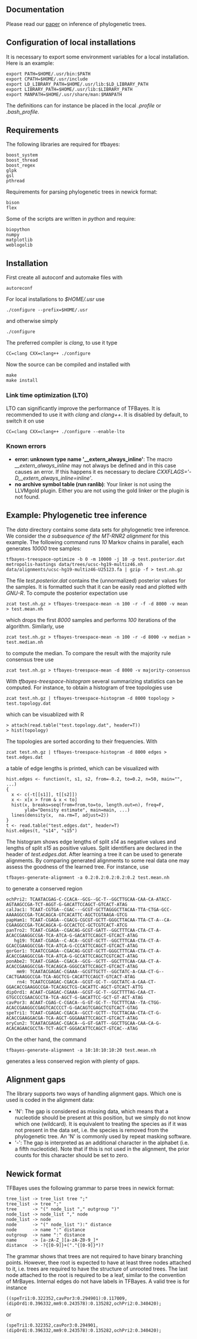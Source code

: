 ## Documentation

Please read our [paper](http://arxiv.org/abs/1305.3692) on inference of phylogenetic trees.

## Configuration of local installations

It is necessary to export some environment variables for a local installation. Here is an example:

	export PATH=$HOME/.usr/bin:$PATH
	export CPATH=$HOME/.usr/include
	export LD_LIBRARY_PATH=$HOME/.usr/lib:$LD_LIBRARY_PATH
	export LIBRARY_PATH=$HOME/.usr/lib:$LIBRARY_PATH
	export MANPATH=$HOME/.usr/share/man:$MANPATH

The definitions can for instance be placed in the local *.profile* or *.bash_profile*.

## Requirements

The following libraries are required for tfbayes:

	boost_system
	boost_thread
	boost_regex
	glpk
	gsl
	pthread

Requirements for parsing phylogenetic trees in newick format:

	bison
	flex

Some of the scripts are written in *python* and require:

	biopython
	numpy
	matplotlib
	weblogolib

## Installation

First create all autoconf and automake files with

	autoreconf

For local installations to *$HOME/.usr* use

	./configure --prefix=$HOME/.usr

and otherwise simply

	./configure

The preferred compiler is *clang*, to use it type

	CC=clang CXX=clang++ ./configure

Now the source can be compiled and installed with

	make
	make install

### Link time optimization (LTO)

LTO can significantly improve the performance of TFBayes. It is recommended to use it with *clang* and *clang++*. It is disabled by default, to switch it on use

	CC=clang CXX=clang++ ./configure --enable-lto

### Known errors

 * **error: unknown type name '__extern_always_inline'**: The macro *__extern_always_inline* may not always be defined and in this case causes an error. If this happens it es necessary to declare *CXXFLAGS='-D__extern_always_inline=inline'*.
 * **no archive symbol table (run ranlib)**: Your linker is not using the LLVMgold plugin. Either you are not using the gold linker or the plugin is not found.

## Example: Phylogenetic tree inference

The *data* directory contains some data sets for phylogenetic tree inference. We consider the *a subsequence of the MT-RNR2 alignment* for this example. The following command runs *10* Markov chains in parallel, each generates *10000* tree samples:

	tfbayes-treespace-optimize -b 0 -m 10000 -j 10 -p test.posterior.dat metropolis-hastings data/trees/ucsc-hg19-multiz46.nh data/alignments/ucsc-hg19-multiz46-U25123.fa | gzip -f > test.nh.gz

The file *test.posterior.dat* contains the (unnormalized) posterior values for the samples. It is formatted such that it can be easily read and plotted with *GNU-R*. To compute the posterior expectation use

	zcat test.nh.gz > tfbayes-treespace-mean -n 100 -r -f -d 8000 -v mean > test.mean.nh

which drops the first *8000* samples and performs *100* iterations of the algorithm. Similarly, use

	zcat test.nh.gz > tfbayes-treespace-mean -n 100 -r -d 8000 -v median > test.median.nh

to compute the median. To compare the result with the majority rule consensus tree use

	zcat test.nh.gz > tfbayes-treespace-mean -d 8000 -v majority-consensus

With *tfbayes-treespace-histogram* several summarizing statistics can be computed. For instance, to obtain a histogram of tree topologies use

	zcat test.nh.gz | tfbayes-treespace-histogram -d 8000 topology > test.topology.dat

which can be visuablized with R

	> attach(read.table("test.topology.dat", header=T))
	> hist(topology)

The topologies are sorted according to their frequencies. With

	zcat test.nh.gz | tfbayes-treespace-histogram -d 8000 edges > test.edges.dat

a table of edge lengths is printed, which can be visualized with

	hist.edges <- function(t, s1, s2, from=-0.2, to=0.2, n=50, main="", ...)
	{
	  x <- c(-t[[s1]], t[[s2]])
	  x <- x[x > from & x < to]
	  hist(x, breaks=seq(from=from,to=to, length.out=n), freq=F,
	       ylab="Density estimate", main=main, ...)
	  lines(density(x,  na.rm=T, adjust=2))
	}
	t <- read.table("test.edges.dat", header=T)
	hist.edges(t, "s14", "s15")

The histogram shows edge lengths of split *s14* as negative values and lengths of split *s15* as positive values. Split identifiers are declared in the header of *test.edges.dat*. After learning a tree it can be used to generate alignments. By comparing generated alignments to some real data one may assess the goodness of the learned tree. For instance, use

	tfbayes-generate-alignment -a 0.2:0.2:0.2:0.2:0.2 test.mean.nh

to generate a conserved region

	ochPri2: TCAATACGAG-C-CCACA--GCG--GC-T--GGCTTGCAA-CAA-CA-ATACC-AGTAAGCCGA-TCT-AGGT-G-GACATTCCAGCT-GTCACT-ATAG
	calJac1: TCAAT-CGTGA--CGAC---GCGT-GCTTAGGGCTTACAA-TTA-CTGA-GCC-AAAAGGCCGA-TCACAGCA-GTCACATTC-AGCTCGTAAGA-GTCG
	papHam1: TCAAT-CGAGA--CGACG-CGCGT-GCTT-GGGCTTACAA-TTA-CT-A--CA-CGAAGGCCGA-TCACAGCA-G-GCCACTCC-GCTCGTCACT-ATCG
	panTro2: TCAAT-CGAGA--CGACAG-GCGT-GATT--GGCTTTCAA-CTA-CT-A-ACACCGAAGGCCGA-TCA-ATCA-G-GACATTCCAGCT-GTCACT-ATAG
	   hg19: TCAAT-CGAGA--C-ACA--GCGT-GCTT--GGCTTTCAA-CTA-CT-A-GCACCGAAGGCCGA-TCA-ATCA-G-CCCATTCCAGCT-GTCACT-ATAG
	gorGor1: TCAATCCGAGA--CGACAG-GCGT-GCTT-GGGCTTTCAA-CTA-CT-A-ACACCGAAGGCCGA-TCA-ATCA-G-GCCATTCCAGCTCGTCACT-ATAG
	ponAbe2: TCAAT-CGAGA--CGACA--GCG--GCTT--GGCTTTCAA-CAA-CT-A-ACACCGAAGGCCGA-TCACAGCA-GGGCCATTCCAGCT-GTCACT-ATAG
	    mm9: TCAATACGAGAC-CGAAA--GCGTTGCTT--GGCTATC-A-CAA-CT-G--CACTGAAGGCCGA-TCA-AGCTCG-CACATTCCAGCT-GTCACT-ATAG
	    rn4: TCAATCCGAGAC-CGACA--GCGT-GC-T--GGCTATC-A-CAA-CT-GGACACCGAAGGCCGA-TCACAGCTCG-CACATTC-AGCT-GTCACT-ATTG
	dipOrd1: ACAAT-CGAGAC-CGAAA--GCGT-GC-T--GGCTTTTAG-CAA-CT-GTGCCCCGAACGCCTA-TCA-AGCT-G-GACATTCC-GCT-GT-ACT-ATAG
	cavPor3: ACAAT-CGAG-C-CGACA--G-GT-GC-T--TGCTTTCAA--TA-CTGG-ACACCGAAGGCCGAGTCACCCCT-G-GACAGTCGAGCTCGTCACT-GTAG
	speTri1: TCAAT-CGAGAC-CGACA--GCCT-GCTT--TGCTTACAA-CTA-CT-G-ACACCGAAGGACGA-TCA-AGCT-GGGAAATTCCAGCT-GTCACT-ATAG
	oryCun2: TCAATACGAGAC-CGACA--G-GT-GATT--GGCTTGCAA-CAA-CA-G-ACACAGAACGCCTA-TCT-AGCT-GGGACATTCCAGCT-GTCAC--ATAG

On the other hand, the command

	tfbayes-generate-alignment -a 10:10:10:10:20 test.mean.nh

generates a less conserved region with plenty of gaps.

## Alignment gaps

The library supports two ways of handling alignment gaps. Which one is used is coded in the alignment data:

+ 'N': The gap is considered as missing data, which means that a nucleotide should be present at this position, but we simply do not know which one (wildcard). It is equivalent to treating the species as if it was not present in the data set, i.e. the species is removed from the phylogenetic tree. An 'N' is commonly used by repeat masking software.
+ '-': The gap is interpreted as an additional character in the alphabet (i.e. a fifth nucleotide). Note that if this is not used in the alignment, the prior counts for this character should be set to zero.

## Newick format

TFBayes uses the following grammar to parse trees in newick format:

	tree_list -> tree_list tree ";"
	tree_list -> tree ";"
	tree      -> "(" node_list "," outgroup ")"
	node_list -> node_list "," node
	node_list -> node
	node      -> "(" node_list "):" distance
	node      -> name ":" distance
	outgroup  -> name ":" distance
	name      -> [a-zA-Z_][a-zA-Z0-9_]*
	distance  -> -?{[0-9]}+("."{[0-9]}*)?

The grammar shows that trees are not required to have binary branching points. However, thee root is expected to have at least three nodes attached to it, i.e. trees are required to have the structure of unrooted trees. The last node attached to the root is required to be a leaf, similar to the convention of MrBayes. Internal edges do not have labels in TFBayes. A valid tree is for instance

	((speTri1:0.322352,cavPor3:0.294901):0.117009,(dipOrd1:0.396332,mm9:0.243578):0.135282,ochPri2:0.340420);

or

	(speTri1:0.322352,cavPor3:0.294901,(dipOrd1:0.396332,mm9:0.243578):0.135282,ochPri2:0.340420);
